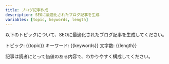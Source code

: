 ```yaml
---
title: ブログ記事作成
description: SEOに最適化されたブログ記事を生成
variables: [topic, keywords, length]
---
```


以下のトピックについて、SEOに最適化されたブログ記事を生成してください。

トピック: {{topic}}
キーワード: {{keywords}}
文字数: {{length}}

記事は読者にとって価値のある内容で、わかりやすく構成してください。